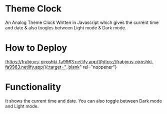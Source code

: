 # Theme Clock
An Analog Theme Clock Written in Javascript which gives the current time and date & also toogles between Light mode & Dark mode.

# How to Deploy
[https://frabjous-piroshki-fa9963.netlify.app/](https://frabjous-piroshki-fa9963.netlify.app/){:target="_blank" rel="noopener"}

# Functionality
It shows the current time and date.
You can also toggle between Dark mode and Light mode.
